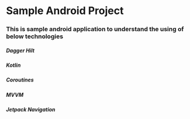 # Sample Android Project

### This is sample android application to understand the using of below technologies

##### Dagger Hilt
##### Kotlin
##### Coroutines
##### MVVM
##### Jetpack Navigation
